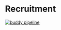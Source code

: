 # Recruitment
[![buddy pipeline](https://app.buddy.works/stanislavchankov94/recruitment-1/pipelines/pipeline/157392/badge.svg?token=8403be0d830356079463fbe1f371094dac0d6a98b416d716e64d9896af7ae442 "buddy pipeline")](https://app.buddy.works/stanislavchankov94/recruitment-1/pipelines/pipeline/157392)
